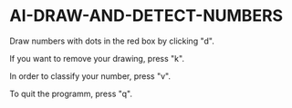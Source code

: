 # AI-DRAW-AND-DETECT-NUMBERS

Draw numbers with dots in the red box by clicking "d".


If you want to remove your drawing, press "k".


In order to classify your number, press "v".


To quit the programm, press "q".
